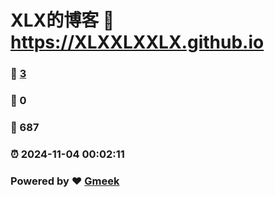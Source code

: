 # XLX的博客 :link: https://XLXXLXXLX.github.io 
### :page_facing_up: [3](https://XLXXLXXLX.github.io/tag.html) 
### :speech_balloon: 0 
### :hibiscus: 687 
### :alarm_clock: 2024-11-04 00:02:11 
### Powered by :heart: [Gmeek](https://github.com/Meekdai/Gmeek)
